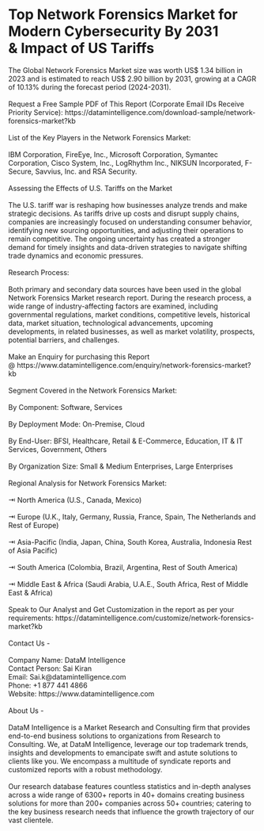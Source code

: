 <h1>Top Network Forensics Market for Modern Cybersecurity By 2031 &amp;&nbsp;Impact of US Tariffs</h1>
<p>The Global Network Forensics Market size was worth US$ 1.34 billion in 2023 and is estimated to reach US$ 2.90 billion by 2031, growing at a CAGR of 10.13% during the forecast period (2024-2031).<br /><br />Request a Free Sample PDF of This Report (Corporate Email IDs Receive Priority Service):&nbsp;<span class="intext-a opr-li click-to-go-x" data-url="https://opr.li/com/ec2c91bbd3439d25d60a001836a0c6cd/">https://datamintelligence.com/download-sample/network-forensics-market?kb</span><br /><br />List of the Key Players in the Network Forensics Market:<br /><br />IBM Corporation, FireEye, Inc., Microsoft Corporation, Symantec Corporation, Cisco System, Inc., LogRhythm Inc., NIKSUN Incorporated, F-Secure, Savvius, Inc. and RSA Security.<br /><br />Assessing the Effects of U.S. Tariffs on the Market<br /><br />The U.S. tariff war is reshaping how businesses analyze trends and make strategic decisions. As tariffs drive up costs and disrupt supply chains, companies are increasingly focused on understanding consumer behavior, identifying new sourcing opportunities, and adjusting their operations to remain competitive. The ongoing uncertainty has created a stronger demand for timely insights and data-driven strategies to navigate shifting trade dynamics and economic pressures.<br /><br />Research Process:<br /><br />Both primary and secondary data sources have been used in the global Network Forensics Market research report. During the research process, a wide range of industry-affecting factors are examined, including governmental regulations, market conditions, competitive levels, historical data, market situation, technological advancements, upcoming developments, in related businesses, as well as market volatility, prospects, potential barriers, and challenges.<br /><br />Make an Enquiry for purchasing this Report @&nbsp;<span class="intext-a opr-li click-to-go-x" data-url="https://opr.li/com/76116176ca0b38d325883e21c3fd4ab3/">https://www.datamintelligence.com/enquiry/network-forensics-market?kb</span><br /><br />Segment Covered in the Network Forensics Market:<br /><br />By Component: Software, Services<br /><br />By Deployment Mode: On-Premise, Cloud<br /><br />By End-User: BFSI, Healthcare, Retail &amp; E-Commerce, Education, IT &amp; IT Services, Government, Others<br /><br />By Organization Size: Small &amp; Medium Enterprises, Large Enterprises<br /><br />Regional Analysis for Network Forensics Market:<br /><br />⇥ North America (U.S., Canada, Mexico)<br /><br />⇥ Europe (U.K., Italy, Germany, Russia, France, Spain, The Netherlands and Rest of Europe)<br /><br />⇥ Asia-Pacific (India, Japan, China, South Korea, Australia, Indonesia Rest of Asia Pacific)<br /><br />⇥ South America (Colombia, Brazil, Argentina, Rest of South America)<br /><br />⇥ Middle East &amp; Africa (Saudi Arabia, U.A.E., South Africa, Rest of Middle East &amp; Africa)<br /><br />Speak to Our Analyst and Get Customization in the report as per your requirements:&nbsp;<span class="intext-a opr-li click-to-go-x" data-url="https://opr.li/com/8dc1e408d1a89b8f7c7a44942ae57cff/">https://datamintelligence.com/customize/network-forensics-market?kb</span><br /><br />Contact Us -<br /><br />Company Name: DataM Intelligence<br />Contact Person: Sai Kiran<br />Email: Sai.k@datamintelligence.com<br />Phone: +1 877 441 4866<br />Website:&nbsp;<span class="intext-a opr-li click-to-go-x" data-url="https://opr.li/com/e7ec05007e29a598290a6cce9d6ba4fa/">https://www.datamintelligence.com</span><br /><br />About Us -<br /><br />DataM Intelligence is a Market Research and Consulting firm that provides end-to-end business solutions to organizations from Research to Consulting. We, at DataM Intelligence, leverage our top trademark trends, insights and developments to emancipate swift and astute solutions to clients like you. We encompass a multitude of syndicate reports and customized reports with a robust methodology.<br /><br />Our research database features countless statistics and in-depth analyses across a wide range of 6300+ reports in 40+ domains creating business solutions for more than 200+ companies across 50+ countries; catering to the key business research needs that influence the growth trajectory of our vast clientele.</p>
